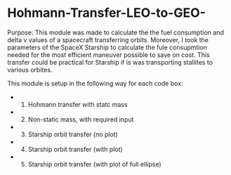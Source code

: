 # Hohmann-Transfer-LEO-to-GEO-

Purpose: This module was made to calculate the the fuel consumption and delta v values of a spacecraft transferring orbits. Moreover, I took the parameters of the SpaceX Starship to calculate the fule consupmtion needed for the most efficient maneuver possible to save on cost. This transfer could be practical for Starship if is was transporting stallites to various orbites.

This module is setup in the following way for each code box:
- 1. Hohmann transfer with statc mass
- 2. Non-static mass, with required input
- 3. Starship orbit transfer (no plot)
- 4. Starship orbit transfer (with plot)
- 5.  Starship orbit transfer (with plot of full ellipse)
